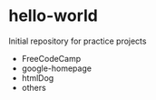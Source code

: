 # hello-world
Initial repository for practice projects 
- FreeCodeCamp
- google-homepage
- htmlDog
- others
